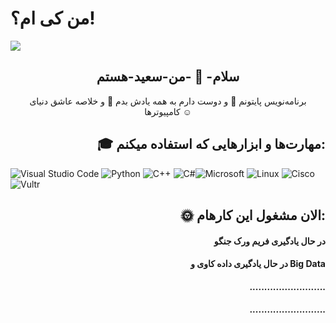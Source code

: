 # من کی ام؟!

<img align="center" src="https://github.com/saeidho/saeidho/assets/49596818/f4eb3f95-1281-4c46-9fe2-7ddfadf40b86.svg">

<h2 align="center">سلام- 👋 -من-سعید-هستم</h2>

<p align= "center"> برنامه‌نویس پایتونم 🐍 و دوست دارم به همه یادش بدم 🎯 و خلاصه عاشق دنیای کامپیوترها ☺️</p>

<h2 align="right">🎓 مهارت‌ها و ابزارهایی که استفاده میکنم:</h2>

![Visual Studio Code](https://img.shields.io/badge/Visual%20Studio%20Code-0078d7.svg?style=for-the-badge&logo=visual-studio-code&logoColor=white) ![Python](https://img.shields.io/badge/python-3670A0?style=for-the-badge&logo=python&logoColor=ffdd54) ![C++](https://img.shields.io/badge/c++-%2300599C.svg?style=for-the-badge&logo=c%2B%2B&logoColor=white) ![C#](https://img.shields.io/badge/c%23-%23239120.svg?style=for-the-badge&logo=csharp&logoColor=white)![Microsoft](https://img.shields.io/badge/Microsoft-0078D4?style=for-the-badge&logo=microsoft&logoColor=white) ![Linux](https://img.shields.io/badge/Linux-FCC624?style=for-the-badge&logo=linux&logoColor=black) ![Cisco](https://img.shields.io/badge/cisco-%23049fd9.svg?style=for-the-badge&logo=cisco&logoColor=black) ![Vultr](https://img.shields.io/badge/Vultr-007BFC.svg?style=for-the-badge&logo=vultr)  

<h2 align="right">🌞 الان مشغول این کارهام:</h2>
<h4 align="right">در حال یادگیری فریم ورک جنگو </h4>
<h4 align="right">در حال یادگیری داده کاوی و Big Data</h4>
<h4 align="right">..........................</h4>
<h4 align="right">..........................</h4>


